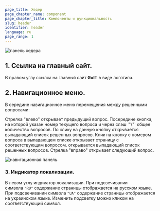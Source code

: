 ```yaml
---
page_title: Хедер
page_chapter_name: component
page_chapter_title: Компоненты и функциональность
slug: header
identifier: header
language: ru
page_range: 1
---
```

![панель хедера](/img/header1.jpeg)

## 1. Ссылка на главный сайт.

В правом углу ссылка на главный сайт **GoIT** в виде логотипа.

## 2. Навигационное меню.

В середине навигационное меню перемещения между решенными вопросами:

Стрелка "влево" открывает предыдущий вопрос. Посередине кнопка, на которой
указан номер текущего вопроса и через слэш '"/"` общее количество вопросов. По
клику на данную кнопку открывается выпадающий список решенных вопросов. Клик на
кнопку с номером вопроса в выпадающем списке открывает страницу с
соответствующим вопросом. открывается выпадающий список решенных вопросов.
Стрелка "вправо" открывает следующий вопрос.

![навигационная панель](/img/header2.jpg)

### 3. Индикатор локализации.[​](https://faq-qa.m.goit.global/ru-UA/components-and-functionality/header#3-%D0%B8%D0%BD%D0%B4%D0%B8%D0%BA%D0%B0%D1%82%D0%BE%D1%80-%D0%BB%D0%BE%D0%BA%D0%B0%D0%BB%D0%B8%D0%B7%D0%B0%D1%86%D0%B8%D0%B8 "Прямая ссылка на этот заголовок")

В левом углу индикатор локализации. При подсвечивании символа `"RU"` содержание страницы отображается на русском языке. При подсвечивании символа `"UA"` содержание страницы отображается на украинском языке. Изменить подсветку можно кликом на соответствующий символ.